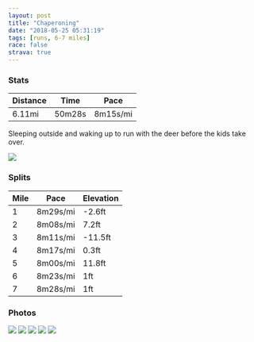 ```yaml
---
layout: post
title: "Chaperoning"
date: "2018-05-25 05:31:19"
tags: [runs, 6-7 miles]
race: false
strava: true
---
```


### Stats

| Distance | Time | Pace |
|----------|------|------|
|6.11mi|50m28s|8m15s/mi|

Sleeping outside and waking up to run with the deer before the kids take over.

<img src='https://maps.googleapis.com/maps/api/staticmap?maptype=roadmap&path=enc:smqzFde_jMwHeCaAqEmFnBcAaHRhJwBuA_@eDM|DmBDx@cC]iDwBCnAhHlEm@FjCdLwFt[ZpY`K{KmU{Do`@|Db`@rQfc@nShPrJ`NkN}QyNuKcSie@kDc]|Dz^jJbUcWgJgTBuFcFqAsFvA|F|ChD[tEcCh@W}B&key=AIzaSyC1MId7bFpkLXNAaYhBSTb8jLyiSqzbDtM&size=800x800&markers=color:yellow|label:S|41.21834,-75.20355&markers=color:green|label:F|41.219899999999996,-75.20232'>

### Splits

| Mile | Pace | Elevation |
|------|------|-----------|
|1|8m29s/mi|-2.6ft|
|2|8m08s/mi|7.2ft|
|3|8m11s/mi|-11.5ft|
|4|8m17s/mi|0.3ft|
|5|8m00s/mi|11.8ft|
|6|8m23s/mi|1ft|
|7|8m28s/mi|1ft|

### Photos
<img src='https://dgtzuqphqg23d.cloudfront.net/y2qZeosJrtV1p8FGpHB57eawyux_kWi8esgavx1N4wo-576x768.jpg'>

<img src='https://dgtzuqphqg23d.cloudfront.net/lP2jPGjLUfcHq03If1sg4n2r46FX2UDZNlNaFTqGvcw-563x768.jpg'>

<img src='https://dgtzuqphqg23d.cloudfront.net/d4tdfcGvecYO11-CcJYfyB_y9Oc_N29IW_Hu6-sV9FU-576x768.jpg'>

<img src='https://dgtzuqphqg23d.cloudfront.net/pPrLIt2-Q7wvHq0_33w9NnswxEcH2Lurwg_eb8zynrE-768x768.jpg'>

<img src='https://dgtzuqphqg23d.cloudfront.net/1I4HzsAFchkiLwzlOOwtXlxg8YXj5deB6N2ix_y8p1s-576x768.jpg'>
